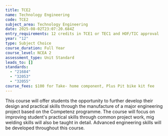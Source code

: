 ```yaml
---
title: TCE2
name: Technology Engineering
code: TCE2
subject_area: Technology Engineering
date: 2025-08-02T23:07:20.684Z
entry_requirements: 12 credits in TCE1 or TEC1 and HOF/TIC approval
year: "12"
type: Subject Choice
course_duration: Full Year
course_level: NCEA 2
assessment_type: Unit Standard
leads_to: []
standards:
  - "21684"
  - "32053"
  - "32055"
course_fees: $100 for Take- home component, Plus Pit bike kit fee
---
```

This course will offer students the opportunity to further develop their design and practical skills through the manufacture of a major engineering project based on the Competenz programme. The course will focus on improving student's practical skills through common project work, mig welding skills will also be taught in detail. Advanced engineering skills will be developed throughout this course.
